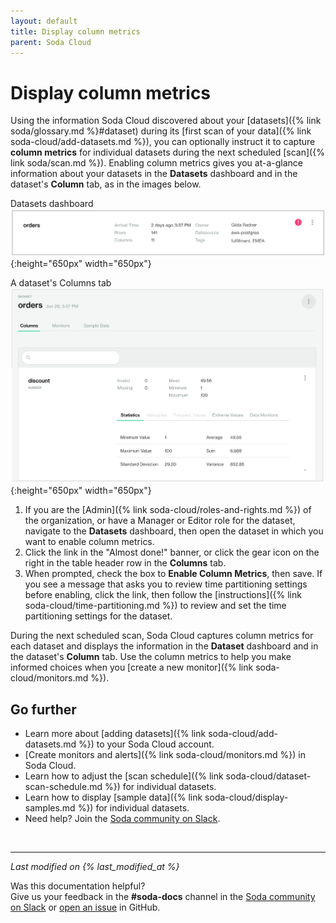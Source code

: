 ```yaml
---
layout: default
title: Display column metrics
parent: Soda Cloud
---
```


# Display column metrics

Using the information Soda Cloud discovered about your [datasets]({% link soda/glossary.md %}#dataset) during its [first scan of your data]({% link soda-cloud/add-datasets.md %}), you can optionally instruct it to capture **column metrics** for individual datasets during the next scheduled [scan]({% link soda/scan.md %}). Enabling column metrics gives you at-a-glance information about your datasets in the **Datasets** dashboard and in the dataset's **Column** tab, as in the images below. 

Datasets dashboard
![display-column-metrics](/assets/images/display-column-metrics.png){:height="650px" width="650px"}

A dataset's Columns tab
![column-tab](/assets/images/column-tab.png){:height="650px" width="650px"}


1. If you are the [Admin]({% link soda-cloud/roles-and-rights.md %}) of the organization, or have a Manager or Editor role for the dataset, navigate to the **Datasets** dashboard, then open the dataset in which you want to enable column metrics.
2. Click the link in the "Almost done!" banner, or click the gear icon on the right in the table header row in the **Columns** tab.
3. When prompted, check the box to **Enable Column Metrics**, then save. If you see a message that asks you to review time partitioning settings before enabling, click the link, then follow the [instructions]({% link soda-cloud/time-partitioning.md %}) to review and set the time partitioning settings for the dataset.

During the next scheduled scan, Soda Cloud captures column metrics for each dataset and displays the information in the **Dataset** dashboard and in the dataset's **Column** tab. Use the column metrics to help you make informed choices when you [create a new monitor]({% link soda-cloud/monitors.md %}).


## Go further

* Learn more about [adding datasets]({% link soda-cloud/add-datasets.md %}) to your Soda Cloud account.
* [Create monitors and alerts]({% link soda-cloud/monitors.md %}) in Soda Cloud.
* Learn how to adjust the [scan schedule]({% link soda-cloud/dataset-scan-schedule.md %}) for individual datasets.
* Learn how to display [sample data]({% link soda-cloud/display-samples.md %}) for individual datasets.
* Need help? Join the <a href="http://community.soda.io/slack" target="_blank"> Soda community on Slack</a>.
<br />

---
*Last modified on {% last_modified_at %}*

Was this documentation helpful? <br /> Give us your feedback in the **#soda-docs** channel in the <a href="http://community.soda.io/slack" target="_blank"> Soda community on Slack</a> or <a href="https://github.com/sodadata/docs/issues/new" target="_blank">open an issue</a> in GitHub.